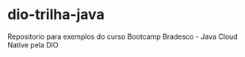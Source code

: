 # dio-trilha-java
Repositorio para exemplos do curso Bootcamp Bradesco - Java Cloud Native pela DIO
